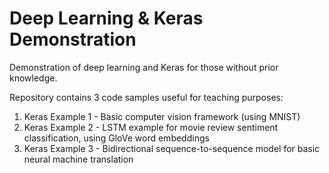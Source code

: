 # Deep Learning & Keras Demonstration

Demonstration of deep learning and Keras for those without prior knowledge.

Repository contains 3 code samples useful for teaching purposes:
1. Keras Example 1 - Basic computer vision framework (using MNIST)
2. Keras Example 2 - LSTM example for movie review sentiment classification, using GloVe word embeddings
3. Keras Example 3 - Bidirectional sequence-to-sequence model for basic neural machine translation